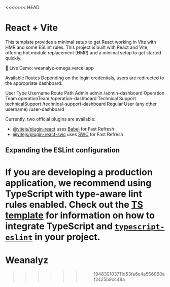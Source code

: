 <<<<<<< HEAD
# React + Vite

This template provides a minimal setup to get React working in Vite with HMR and some ESLint rules.
This project is built with React and Vite, offering hot module replacement (HMR) and a minimal setup to get started quickly.

🔗 Live Demo: weanalyz-omega.vercel.app

Available Routes
Depending on the login credentials, users are redirected to the appropriate dashboard:

User Type	Username	Route Path
Admin	admin	/admin-dashboard
Operation Team	operationTeam	/operation-dashboard
Technical Support	technicalSupport	/technical-support-dashboard
Regular User	(any other username)	/user-dashboard

Currently, two official plugins are available:

- [@vitejs/plugin-react](https://github.com/vitejs/vite-plugin-react/blob/main/packages/plugin-react) uses [Babel](https://babeljs.io/) for Fast Refresh
- [@vitejs/plugin-react-swc](https://github.com/vitejs/vite-plugin-react/blob/main/packages/plugin-react-swc) uses [SWC](https://swc.rs/) for Fast Refresh

## Expanding the ESLint configuration

If you are developing a production application, we recommend using TypeScript with type-aware lint rules enabled. Check out the [TS template](https://github.com/vitejs/vite/tree/main/packages/create-vite/template-react-ts) for information on how to integrate TypeScript and [`typescript-eslint`](https://typescript-eslint.io) in your project.
=======
# Weanalyz
>>>>>>> 194830103711d53fa6e4a566860af2425b9cc48a
